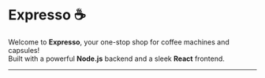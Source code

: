 # Expresso ☕
Welcome to **Expresso**, your one-stop shop for coffee machines and capsules!  
Built with a powerful **Node.js** backend and a sleek **React** frontend.

---
